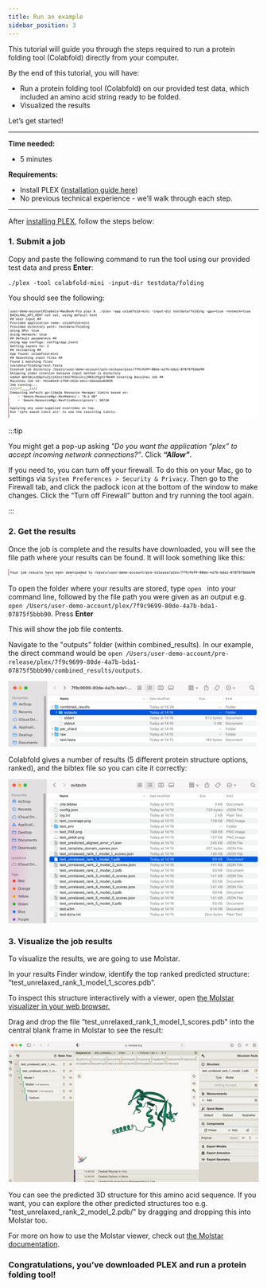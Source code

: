 ```yaml
---
title: Run an example
sidebar_position: 3
---
```


This tutorial will guide you through the steps required to run a protein folding tool (Colabfold) directly from your computer.

By the end of this tutorial, you will have:

* Run a protein folding tool (Colabfold) on our provided test data, which included an amino acid string ready to be folded.
* Visualized the results

Let’s get started!

---

**Time needed:**
- 5 minutes

**Requirements:**

- Install PLEX ([installation guide here](../getting-started/install-plex.md))
- No previous technical experience - we’ll walk through each step.

---

After [installing PLEX](../getting-started/install-plex.md), follow the steps below:

### 1. Submit a job

Copy and paste the following command to run the tool using our provided test data and press **Enter**:

```
./plex -tool colabfold-mini -input-dir testdata/folding
```

You should see the following:

![submitted](protein-folding-job-running-14mar23.png)

:::tip

You might get a pop-up asking *"Do you want the application “plex” to accept incoming network connections?”*. Click ***“Allow”***.

If you need to, you can turn off your firewall. To do this on your Mac, go to settings via `System Preferences > Security & Privacy`. Then go to the Firewall tab, and click the padlock icon at the bottom of the window to make changes. Click the “Turn off Firewall” button and try running the tool again.

:::

### 2. Get the results

Once the job is complete and the results have downloaded, you will see the file path where your results can be found. It will look something like this: 

![result.png](protein-folding-results-downloaded-14mar23.png)

To open the folder where your results are stored, type ```open ``` into your command line, followed by the file path you were given as an output e.g. ```open /Users/user-demo-account/plex/7f9c9699-80de-4a7b-bda1-07875f5bbb90```. Press **Enter**

This will show the job file contents.

Navigate to the "outputs" folder (within combined_results). In our example, the direct command would be ```open /Users/user-demo-account/pre-release/plex/7f9c9699-80de-4a7b-bda1-07875f5bbb90/combined_results/outputs```.

![InstallationTutorial_Screenshot_with_results_folder](open-folder-after-results-14mar23.png)

Colabfold gives a number of results (5 different protein structure options, ranked), and the bibtex file so you can cite it correctly:

![resultcontent.png](protein-folding-results-14mar23.png)

### 3. Visualize the job results

To visualize the results, we are going to use Molstar.

In your results Finder window, identify the top ranked predicted structure: “test_unrelaxed_rank_1_model_1_scores.pdb".

To inspect this structure interactively with a viewer, open [the Molstar visualizer in your web browser.](https://molstar.org/viewer/)

Drag and drop the file “test_unrelaxed_rank_1_model_1_scores.pdb" into the central blank frame in Molstar to see the result:

![molstar](protein-folding-result-molstar-14mar23.png)

You can see the predicted 3D structure for this amino acid sequence. If you want, you can explore the other predicted structures too e.g. "test_unrelaxed_rank_2_model_2.pdb/" by dragging and dropping this into Molstar too.

For more on how to use the Molstar viewer, check out [the Molstar documentation](https://molstar.org/viewer-docs/).

### Congratulations, you’ve downloaded PLEX and run a protein folding tool!